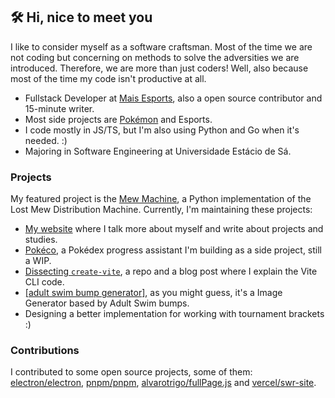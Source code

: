 ## 🛠 Hi, nice to meet you 

I like to consider myself as a software craftsman. Most of the time we are not coding but concerning on methods to solve the adversities we are introduced. Therefore, we are more than just coders! Well, also because most of the time my code isn't productive at all.

- Fullstack Developer at [Mais Esports](https://maisesports.com.br/), also a open source contributor and 15-minute writer.
- Most side projects are [Pokémon](https://github.com/guilherssousa/mew-machine) and Esports.
- I code mostly in JS/TS, but I'm also using Python and Go when it's needed. :)
- Majoring in Software Engineering at Universidade Estácio de Sá.
 
### Projects

My featured project is the [Mew Machine](https://github.com/guilherssousa/mew-machine), a Python implementation of the Lost Mew Distribution Machine. Currently, I'm maintaining these projects:
- [My website](https://guilherssousa.dev) where I talk more about myself and write about projects and studies.
- [Pokéco](https://github.com/guilherssousa/pokeco), a Pokédex progress assistant I'm building as a side project, still a WIP.
- [Dissecting `create-vite`](https://medium.com/@guilherssousa/dissecando-o-create-vite-entendendo-como-funciona-a-cli-do-vite-e6ddfa196029), a repo and a blog post where I explain the Vite CLI code.
- [[adult swim bump generator]](https://as-bump.vercel.app), as you might guess, it's a Image Generator based by Adult Swim bumps.
- Designing a better implementation for working with tournament brackets :)

### Contributions

I contributed to some open source projects, some of them: [electron/electron](https://www.electronjs.org/pt), [pnpm/pnpm](https://pnpm.io/pt), [alvarotrigo/fullPage.js](https://github.com/alvarotrigo/fullPage.js) and [vercel/swr-site](https://swr.vercel.app/pt-BR).
